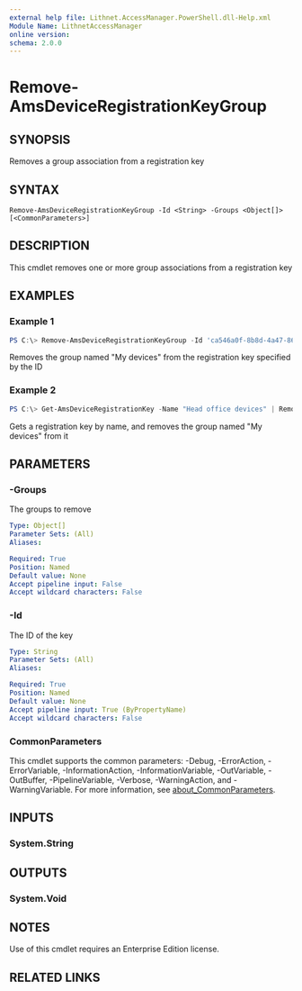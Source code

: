 ```yaml
---
external help file: Lithnet.AccessManager.PowerShell.dll-Help.xml
Module Name: LithnetAccessManager
online version:
schema: 2.0.0
---
```


# Remove-AmsDeviceRegistrationKeyGroup

## SYNOPSIS
Removes a group association from a registration key

## SYNTAX

```
Remove-AmsDeviceRegistrationKeyGroup -Id <String> -Groups <Object[]> [<CommonParameters>]
```

## DESCRIPTION
This cmdlet removes one or more group associations from a registration key

## EXAMPLES

### Example 1
```powershell
PS C:\> Remove-AmsDeviceRegistrationKeyGroup -Id 'ca546a0f-8b8d-4a47-862b-9d97c21f70ac' -Groups (Get-AmsGroup -Name "My devices")
```

Removes the group named "My devices" from the registration key specified by the ID

### Example 2
```powershell
PS C:\> Get-AmsDeviceRegistrationKey -Name "Head office devices" | Remove-AmsDeviceRegistrationKeyGroup -Groups (Get-AmsGroup -Name "My devices")
```

Gets a registration key by name, and removes the group named "My devices" from it

## PARAMETERS

### -Groups
The groups to remove

```yaml
Type: Object[]
Parameter Sets: (All)
Aliases:

Required: True
Position: Named
Default value: None
Accept pipeline input: False
Accept wildcard characters: False
```

### -Id
The ID of the key

```yaml
Type: String
Parameter Sets: (All)
Aliases:

Required: True
Position: Named
Default value: None
Accept pipeline input: True (ByPropertyName)
Accept wildcard characters: False
```

### CommonParameters
This cmdlet supports the common parameters: -Debug, -ErrorAction, -ErrorVariable, -InformationAction, -InformationVariable, -OutVariable, -OutBuffer, -PipelineVariable, -Verbose, -WarningAction, and -WarningVariable. For more information, see [about_CommonParameters](http://go.microsoft.com/fwlink/?LinkID=113216).

## INPUTS

### System.String
## OUTPUTS

### System.Void
## NOTES
Use of this cmdlet requires an Enterprise Edition license.

## RELATED LINKS

